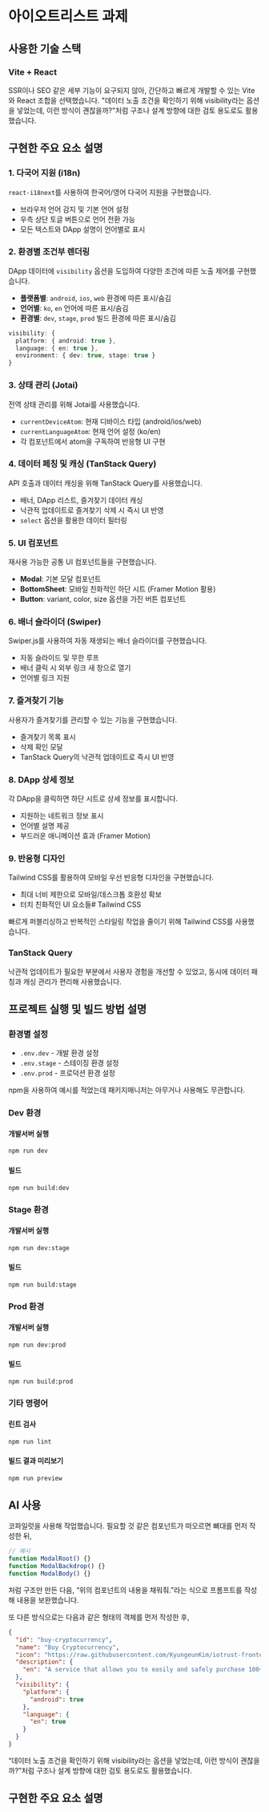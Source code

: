 # 아이오트리스트 과제

## 사용한 기술 스택

### Vite + React

SSR이나 SEO 같은 세부 기능이 요구되지 않아, 간단하고 빠르게 개발할 수 있는 Vite와 React 조합을 선택했습니다.
"데이터 노출 조건을 확인하기 위해 visibility라는 옵션을 넣었는데, 이런 방식이 괜찮을까?"처럼 구조나 설계 방향에 대한 검토 용도로도 활용했습니다.

## 구현한 주요 요소 설명

### 1. 다국어 지원 (i18n)

`react-i18next`를 사용하여 한국어/영어 다국어 지원을 구현했습니다.
- 브라우저 언어 감지 및 기본 언어 설정
- 우측 상단 토글 버튼으로 언어 전환 가능
- 모든 텍스트와 DApp 설명이 언어별로 표시

### 2. 환경별 조건부 렌더링

DApp 데이터에 `visibility` 옵션을 도입하여 다양한 조건에 따른 노출 제어를 구현했습니다.
- **플랫폼별**: `android`, `ios`, `web` 환경에 따른 표시/숨김
- **언어별**: `ko`, `en` 언어에 따른 표시/숨김  
- **환경별**: `dev`, `stage`, `prod` 빌드 환경에 따른 표시/숨김

```typescript
visibility: {
  platform: { android: true },
  language: { en: true },
  environment: { dev: true, stage: true }
}
```

### 3. 상태 관리 (Jotai)

전역 상태 관리를 위해 Jotai를 사용했습니다.
- `currentDeviceAtom`: 현재 디바이스 타입 (android/ios/web)
- `currentLanguageAtom`: 현재 언어 설정 (ko/en)
- 각 컴포넌트에서 atom을 구독하여 반응형 UI 구현

### 4. 데이터 페칭 및 캐싱 (TanStack Query)

API 호출과 데이터 캐싱을 위해 TanStack Query를 사용했습니다.
- 배너, DApp 리스트, 즐겨찾기 데이터 캐싱
- 낙관적 업데이트로 즐겨찾기 삭제 시 즉시 UI 반영
- `select` 옵션을 활용한 데이터 필터링

### 5. UI 컴포넌트

재사용 가능한 공통 UI 컴포넌트들을 구현했습니다.
- **Modal**: 기본 모달 컴포넌트
- **BottomSheet**: 모바일 친화적인 하단 시트 (Framer Motion 활용)
- **Button**: variant, color, size 옵션을 가진 버튼 컴포넌트

### 6. 배너 슬라이더 (Swiper)

Swiper.js를 사용하여 자동 재생되는 배너 슬라이더를 구현했습니다.
- 자동 슬라이드 및 무한 루프
- 배너 클릭 시 외부 링크 새 창으로 열기
- 언어별 링크 지원

### 7. 즐겨찾기 기능

사용자가 즐겨찾기를 관리할 수 있는 기능을 구현했습니다.
- 즐겨찾기 목록 표시
- 삭제 확인 모달
- TanStack Query의 낙관적 업데이트로 즉시 UI 반영

### 8. DApp 상세 정보

각 DApp을 클릭하면 하단 시트로 상세 정보를 표시합니다.
- 지원하는 네트워크 정보 표시
- 언어별 설명 제공
- 부드러운 애니메이션 효과 (Framer Motion)

### 9. 반응형 디자인

Tailwind CSS를 활용하여 모바일 우선 반응형 디자인을 구현했습니다.
- 최대 너비 제한으로 모바일/데스크톱 호환성 확보
- 터치 친화적인 UI 요소들# Tailwind CSS

빠르게 퍼블리싱하고 반복적인 스타일링 작업을 줄이기 위해 Tailwind CSS를 사용했습니다.

### TanStack Query

낙관적 업데이트가 필요한 부분에서 사용자 경험을 개선할 수 있었고, 동시에 데이터 패칭과 캐싱 관리가 편리해 사용했습니다.

## 프로젝트 실행 및 빌드 방법 설명

### 환경별 설정

- `.env.dev` - 개발 환경 설정
- `.env.stage` - 스테이징 환경 설정
- `.env.prod` - 프로덕션 환경 설정

npm을 사용하여 예시를 적었는데 패키지매니저는 아무거나 사용해도 무관합니다.

### Dev 환경

#### 개발서버 실행

```bash
npm run dev
```

#### 빌드

```bash
npm run build:dev
```

### Stage 환경

#### 개발서버 실행

```bash
npm run dev:stage
```

#### 빌드

```bash
npm run build:stage
```

### Prod 환경

#### 개발서버 실행

```bash
npm run dev:prod
```

#### 빌드

```bash
npm run build:prod
```

### 기타 명령어

#### 린트 검사

```bash
npm run lint
```

#### 빌드 결과 미리보기

```bash
npm run preview
```

## AI 사용

코파일럿을 사용해 작업했습니다.
필요할 것 같은 컴포넌트가 떠오르면 뼈대를 먼저 작성한 뒤,

```js
// 예시
function ModalRoot() {}
function ModalBackdrop() {}
function ModalBody() {}
```

처럼 구조만 만든 다음, “위의 컴포넌트의 내용을 채워줘.”라는 식으로 프롬프트를 작성해 내용을 보완했습니다.

또 다른 방식으로는 다음과 같은 형태의 객체를 먼저 작성한 후,

```json
{
  "id": "buy-cryptocurrency",
  "name": "Buy Cryptocurrency",
  "icon": "https://raw.githubusercontent.com/KyungeunKim/iotrust-frontend-homework/main/images/icon_buy.png",
  "description": {
    "en": "A service that allows you to easily and safely purchase 100+ cryptocurrencies through a network of various partners."
  },
  "visibility": {
    "platform": {
      "android": true
    },
    "language": {
      "en": true
    }
  }
}
```

“데이터 노출 조건을 확인하기 위해 visibility라는 옵션을 넣었는데, 이런 방식이 괜찮을까?”처럼 구조나 설계 방향에 대한 검토 용도로도 활용했습니다.

## 구현한 주요 요소 설명
